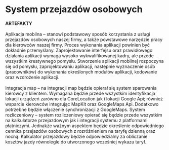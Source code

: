 # System przejazdów osobowych

**ARTEFAKTY**<br /><br />
Aplikacja mobilna – stanowi podstawowy sposób korzystania z usługi przejazdów osobowych naszej firmy, a także powstawowe narzędzie pracy dla kierowców naszej firmy. Proces wykonania aplikacji powinien być dokładnie przemyślany. Zaprojektowanie interfejsu oraz prawidłowego działania aplikacji wymaga wysoko wykwalifikowanej kadry, ale przede wszystkim kreatywnego pomysłu. Stworzenie aplikacji mobilnej rozpoczyna się od pomysłu, zaprojektowaniu aplikacji, następnie wyznaczenie osób (pracowników) do wykonania określonych modułów aplikacji, kodowanie oraz wzdrożenie aplikacji.<br /><br />
Integracja map – na integracji map będzie opierał się system sparowania kierowcy z klientem. Wymagana będzie przede wszystkim identyfikacja lokacji urządzeń zarówno dla CoreLocation jak i lokacji Google Api; również wsparcie kierowców integrując MapKit oraz GoogleMaps Api. Dodatkowo potrzebne będzie włączenie synchronizacji z GoogleMaps. 
System rozliczeniowy – system rozliczeniowy opierać się będzie przede wszystkim na kalkulatorze przejazdowym jak i integracji systemu z platformami płatniczymi. Jednakże ważnym aspektem będzie określenie odpowiedniego cennika przejazdów osobowych z rozróżnieniem na taryfę dzienną oraz nocną. Kalkulator przejazdowy będzie odpowiedzialny za obliczanie kosztów jazdy równolegle do utworzonego wcześniej wykazu taryf.
